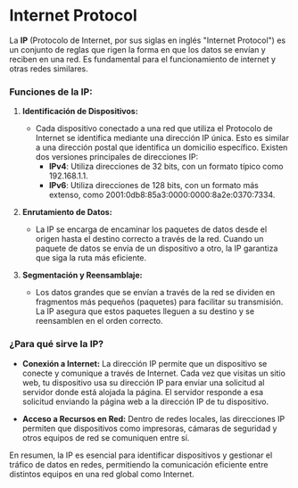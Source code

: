 # Internet Protocol

La **IP** (Protocolo de Internet, por sus siglas en inglés "Internet Protocol") es un conjunto de reglas que rigen la forma en que los datos se envían y reciben en una red. Es fundamental para el funcionamiento de internet y otras redes similares. 

### Funciones de la IP:

1. **Identificación de Dispositivos:**
   - Cada dispositivo conectado a una red que utiliza el Protocolo de Internet se identifica mediante una dirección IP única. Esto es similar a una dirección postal que identifica un domicilio específico. Existen dos versiones principales de direcciones IP:
     - **IPv4**: Utiliza direcciones de 32 bits, con un formato típico como 192.168.1.1.
     - **IPv6**: Utiliza direcciones de 128 bits, con un formato más extenso, como 2001:0db8:85a3:0000:0000:8a2e:0370:7334.

2. **Enrutamiento de Datos:**
   - La IP se encarga de encaminar los paquetes de datos desde el origen hasta el destino correcto a través de la red. Cuando un paquete de datos se envía de un dispositivo a otro, la IP garantiza que siga la ruta más eficiente.

3. **Segmentación y Reensamblaje:**
   - Los datos grandes que se envían a través de la red se dividen en fragmentos más pequeños (paquetes) para facilitar su transmisión. La IP asegura que estos paquetes lleguen a su destino y se reensamblen en el orden correcto.

### ¿Para qué sirve la IP?

- **Conexión a Internet:** La dirección IP permite que un dispositivo se conecte y comunique a través de Internet. Cada vez que visitas un sitio web, tu dispositivo usa su dirección IP para enviar una solicitud al servidor donde está alojada la página. El servidor responde a esa solicitud enviando la página web a la dirección IP de tu dispositivo.

- **Acceso a Recursos en Red:** Dentro de redes locales, las direcciones IP permiten que dispositivos como impresoras, cámaras de seguridad y otros equipos de red se comuniquen entre sí.

En resumen, la IP es esencial para identificar dispositivos y gestionar el tráfico de datos en redes, permitiendo la comunicación eficiente entre distintos equipos en una red global como Internet.